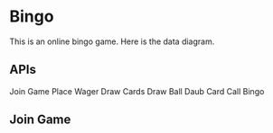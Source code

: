 # Bingo
This is an online bingo game. Here is the data diagram.

## APIs
Join Game
Place Wager
Draw Cards
Draw Ball
Daub Card
Call Bingo

## Join Game
```javascript

```
